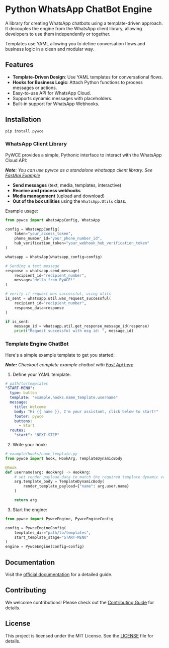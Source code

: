 # Python WhatsApp ChatBot Engine

A library for creating WhatsApp chatbots using a template-driven approach. It decouples 
the engine from the WhatsApp client library, allowing developers to use them independently or 
together. 

Templates use YAML allowing you to define conversation flows and business logic in a clean and modular
way.

## Features

- **Template-Driven Design**: Use YAML templates for conversational flows.
- **Hooks for Business Logic**: Attach Python functions to process messages or actions.
- Easy-to-use API for WhatsApp Cloud.
- Supports dynamic messages with placeholders.
- Built-in support for WhatsApp Webhooks.


## Installation
```bash
pip install pywce
```


### WhatsApp Client Library

PyWCE provides a simple, Pythonic interface to interact with the WhatsApp Cloud API:

_**Note**: You can use pywce as a standalone whatsapp client library. See [FastApi Example](https://github.com/DonnC/pywce/blob/master/example/standalone_chatbot/main.py)_

- **Send messages** (text, media, templates, interactive)
- **Receive and process webhooks**
- **Media management** (upload and download)
- **Out of the box utilities** using the `WhatsApp.Utils` class.

Example usage:

```python
from pywce import WhatsAppConfig, WhatsApp

config = WhatsAppConfig(
    token="your_access_token",
    phone_number_id="your_phone_number_id",
    hub_verification_token="your_webhook_hub_verification_token"
)

whatsapp = WhatsApp(whatsapp_config=config)

# Sending a text message
response = whatsapp.send_message(
    recipient_id="recipient_number",
    message="Hello from PyWCE!"
)

# verify if request was successful, using utils
is_sent = whatsapp.util.was_request_successful(
    recipient_id="recipient_number",
    response_data=response
)

if is_sent:
    message_id = whatsapp.util.get_response_message_id(response)
    print("Request successful with msg id: ", message_id)
```

### Template Engine ChatBot

Here's a simple example template to get you started:

_**Note:** Checkout complete example chatbot with [Fast Api here](https://github.com/DonnC/pywce/blob/master/example/engine_chatbot/main.py)_

1. Define your YAML template:

```yaml
# path/to/templates
"START-MENU":
  type: button
  template: "example.hooks.name_template.username"
  message:
    title: Welcome
    body: "Hi {{ name }}, I'm your assistant, click below to start!"
    footer: pywce
    buttons:
      - Start
  routes:
    "start": "NEXT-STEP"
```

2. Write your hook:

```python
# example/hooks/name_template.py
from pywce import hook, HookArg, TemplateDynamicBody

@hook
def username(arg: HookArg) -> HookArg:
    # set render payload data to match the required template dynamic var
    arg.template_body = TemplateDynamicBody(
        render_template_payload={"name": arg.user.name}
    )

    return arg
```

3. Start the engine:

```python
from pywce import PywceEngine, PywceEngineConfig

config = PywceEngineConfig(
    templates_dir="path/to/templates",
    start_template_stage="START-MENU"
)
engine = PywceEngine(config=config)
```

## Documentation

Visit the [official documentation](https://docs.page/donnc/wce) for a detailed guide.

## Contributing

We welcome contributions! Please check out the [Contributing Guide](https://github.com/DonnC/pywce/blob/master/CONTRIBUTING.md) for details.

## License

This project is licensed under the MIT License. See the [LICENSE](https://github.com/DonnC/pywce/blob/master/LICENCE) file for details.

